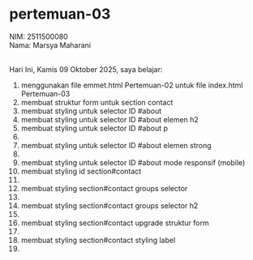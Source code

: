 # pertemuan-03

NIM: 2511500080<br>
Nama: Marsya Maharani <br><br>

Hari Ini, Kamis 09 Oktober 2025, saya belajar:
<ol>
 <li>menggunakan file emmet.html Pertemuan-02 untuk file index.html Pertemuan-03</li>
 <li>membuat struktur form untuk section contact</li>
 <li>membuat styling untuk selector ID #about</li>
 <li>membuat styling untuk selector ID #about elemen h2</li>
 <li>membuat styling untuk selector ID #about p<li>
 <li>membuat styling untuk selector ID #about elemen strong<li>
 <li>membuat styling untuk selector ID #about mode responsif (mobile)</li>
 <li>membuat styling id section#contact<li>
 <li>membuat styling section#contact groups selector<li>
 <li>membuat styling section#contact groups selector h2<li>
 <li>membuat styling section#contact upgrade struktur form<li>
 <li>membuat styling section#contact styling label<li>
 </ol>